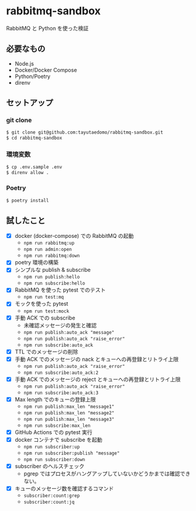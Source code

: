 # rabbitmq-sandbox
RabbitMQ と Python を使った検証

## 必要なもの
- Node.js
- Docker/Docker Compose
- Python/Poetry
- direnv

## セットアップ
### git clone
```bash
$ git clone git@github.com:tayutaedomo/rabbitmq-sandbox.git
$ cd rabbitmq-sandbox
```

### 環境変数
```bash
$ cp .env.sample .env
$ direnv allow .
```

### Poetry
```bash
$ poetry install
```

## 試したこと
- [x] docker (docker-compose) での RabbitMQ の起動
  - `npm run rabbitmq:up`
  - `npm run admin:open`
  - `npm run rabbitmq:down`
- [x] poetry 環境の構築
- [x] シンプルな publish & subscribe
  - `npm run publish:hello`
  - `npm run subscribe:hello`
- [x] RabbitMQ を使った pytest でのテスト
  - `npm run test:mq`
- [x] モックを使った pytest
  - `npm run test:mock`
- [x] 手動 ACK での subscribe
  - 未確認メッセージの発生と確認
  - `npm run publish:auto_ack "message"`
  - `npm run publish:auto_ack "raise_error"`
  - `npm run subscribe:auto_ack`
- [x] TTL でのメッセージの削除
- [x] 手動 ACK でのメッセージの nack とキューへの再登録とリトライ上限
  - `npm run publish:auto_ack "raise_error"`
  - `npm run subscribe:auto_ack:2`
- [x] 手動 ACK でのメッセージの reject とキューへの再登録とリトライ上限
  - `npm run publish:auto_ack "raise_error"`
  - `npm run subscribe:auto_ack:3`
- [x] Max length でのキューの登録上限
  - `npm run publish:max_len "message1"`
  - `npm run publish:max_len "message2"`
  - `npm run publish:max_len "message3"`
  - `npm run subscribe:max_len`
- [x] GitHub Actions での pytest 実行
- [x] docker コンテナで subscribe を起動
  - `npm run subscriber:up`
  - `npm run subscriber:publish "message"`
  - `npm run subscriber:down`
- [x] subscriber のヘルスチェック
  - pgrep ではプロセスがハングアップしていないかどうかまでは確認できない。
- [x] キューのメッセージ数を確認するコマンド
  - `subscriber:count:grep`
  - `subscriber:count:jq`
